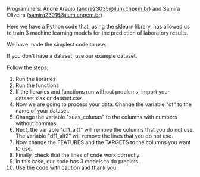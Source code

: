 Programmers: André Araújo (andre23035@ilum.cnpem.br) and Samira Oliveira (samira23016@ilum.cnpem.br)

Here we have a Python code that, using the sklearn library, has allowed us to train 3 machine learning models for the prediction of laboratory results.

We have made the simplest code to use.

If you don't have a dataset, use our example dataset.

Follow the steps:

1. Run the libraries
2. Run the functions
3. If the libraries and functions run without problems, import your dataset.xlsx or dataset.csv.
4. Now we are going to process your data. Change the variable "df" to the name of your dataset.
5. Change the variable "suas_colunas" to the columns with numbers without commas.
6. Next, the variable "df1_alt1" will remove the columns that you do not use. The variable "df1_alt2" will remove the lines that you do not use.
7. Now change the FEATURES and the TARGETS to the columns you want to use.
8. Finally, check that the lines of code work correctly.
9. In this case, our code has 3 models to do predicts.
10. Use the code with caution and thank you.
